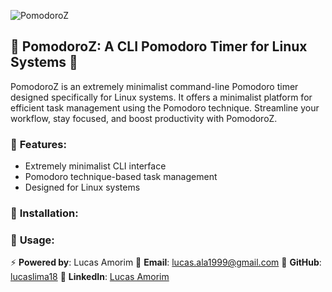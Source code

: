 ![PomodoroZ]("/storage/images/pomodoroz_icon.png")

## 🍅 **PomodoroZ**: A CLI Pomodoro Timer for Linux Systems 🚀

PomodoroZ is an extremely minimalist command-line Pomodoro timer designed specifically for Linux systems. It offers a minimalist platform for efficient task management using the Pomodoro technique. Streamline your workflow, stay focused, and boost productivity with PomodoroZ.

### 🔧 **Features**:
- Extremely minimalist CLI interface
- Pomodoro technique-based task management
- Designed for Linux systems

### 🚀 **Installation**:


### 📖 **Usage**:


⚡ **Powered by**: Lucas Amorim
📧 **Email**: lucas.ala1999@gmail.com
🐙 **GitHub**: [lucaslima18](https://github.com/lucaslima18)
🔗 **LinkedIn**: [Lucas Amorim](https://www.linkedin.com/in/lucas-amorim-b09691173/)